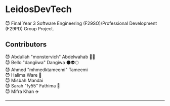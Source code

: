 # LeidosDevTech
:smiling_imp: Final Year 3 Software Engineering (F29SO)/Professional Development (F29PD) Group Project.
<h2>Contributors</h2>

:smiling_imp: Abdullah "monstervich" Abdelwahab :penguin::penguin: <br>
:smiling_imp: Bello "dangiiwa" Dangiwa :new_moon::alien::full_moon: <br>
:smiling_imp: Ahmed "mhmedktameemi" Tameemi <br>
:smiling_imp: Halima Ware :tongue: <br>
:smiling_imp: Misbah Mandai <br>
:smiling_imp: Sarah "fy55" Fathima :cake: <br>
:smiling_imp: Mifra Khan :airplane: <br>

---